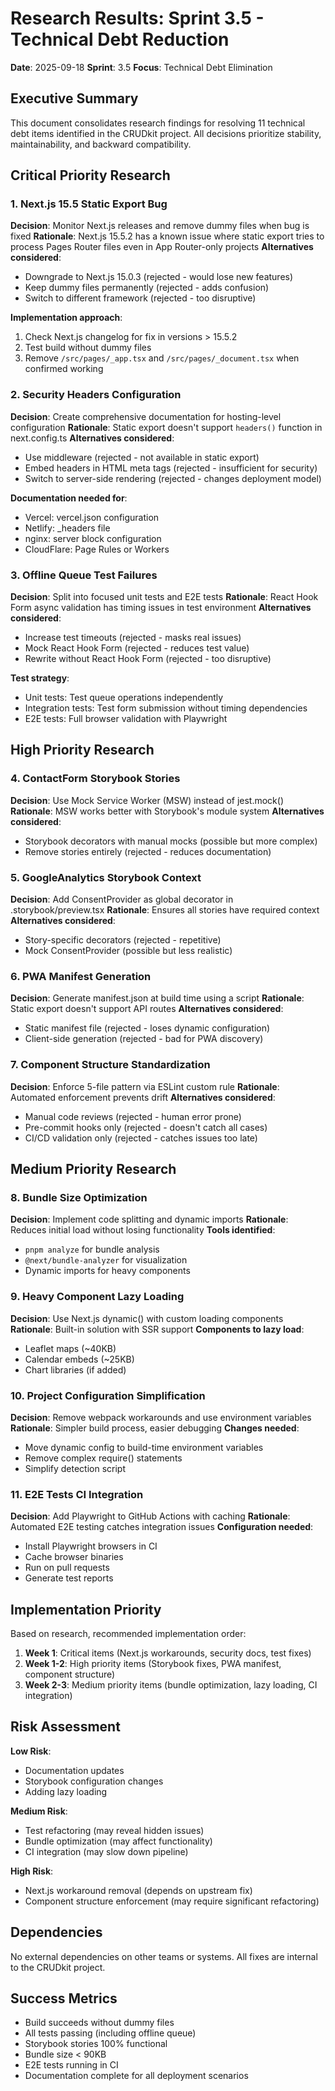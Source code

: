 # Research Results: Sprint 3.5 - Technical Debt Reduction

**Date**: 2025-09-18
**Sprint**: 3.5
**Focus**: Technical Debt Elimination

## Executive Summary

This document consolidates research findings for resolving 11 technical debt items identified in the CRUDkit project. All decisions prioritize stability, maintainability, and backward compatibility.

## Critical Priority Research

### 1. Next.js 15.5 Static Export Bug

**Decision**: Monitor Next.js releases and remove dummy files when bug is fixed
**Rationale**: Next.js 15.5.2 has a known issue where static export tries to process Pages Router files even in App Router-only projects
**Alternatives considered**:

- Downgrade to Next.js 15.0.3 (rejected - would lose new features)
- Keep dummy files permanently (rejected - adds confusion)
- Switch to different framework (rejected - too disruptive)

**Implementation approach**:

1. Check Next.js changelog for fix in versions > 15.5.2
2. Test build without dummy files
3. Remove `/src/pages/_app.tsx` and `/src/pages/_document.tsx` when confirmed working

### 2. Security Headers Configuration

**Decision**: Create comprehensive documentation for hosting-level configuration
**Rationale**: Static export doesn't support `headers()` function in next.config.ts
**Alternatives considered**:

- Use middleware (rejected - not available in static export)
- Embed headers in HTML meta tags (rejected - insufficient for security)
- Switch to server-side rendering (rejected - changes deployment model)

**Documentation needed for**:

- Vercel: vercel.json configuration
- Netlify: \_headers file
- nginx: server block configuration
- CloudFlare: Page Rules or Workers

### 3. Offline Queue Test Failures

**Decision**: Split into focused unit tests and E2E tests
**Rationale**: React Hook Form async validation has timing issues in test environment
**Alternatives considered**:

- Increase test timeouts (rejected - masks real issues)
- Mock React Hook Form (rejected - reduces test value)
- Rewrite without React Hook Form (rejected - too disruptive)

**Test strategy**:

- Unit tests: Test queue operations independently
- Integration tests: Test form submission without timing dependencies
- E2E tests: Full browser validation with Playwright

## High Priority Research

### 4. ContactForm Storybook Stories

**Decision**: Use Mock Service Worker (MSW) instead of jest.mock()
**Rationale**: MSW works better with Storybook's module system
**Alternatives considered**:

- Storybook decorators with manual mocks (possible but more complex)
- Remove stories entirely (rejected - reduces documentation)

### 5. GoogleAnalytics Storybook Context

**Decision**: Add ConsentProvider as global decorator in .storybook/preview.tsx
**Rationale**: Ensures all stories have required context
**Alternatives considered**:

- Story-specific decorators (rejected - repetitive)
- Mock ConsentProvider (possible but less realistic)

### 6. PWA Manifest Generation

**Decision**: Generate manifest.json at build time using a script
**Rationale**: Static export doesn't support API routes
**Alternatives considered**:

- Static manifest file (rejected - loses dynamic configuration)
- Client-side generation (rejected - bad for PWA discovery)

### 7. Component Structure Standardization

**Decision**: Enforce 5-file pattern via ESLint custom rule
**Rationale**: Automated enforcement prevents drift
**Alternatives considered**:

- Manual code reviews (rejected - human error prone)
- Pre-commit hooks only (rejected - doesn't catch all cases)
- CI/CD validation only (rejected - catches issues too late)

## Medium Priority Research

### 8. Bundle Size Optimization

**Decision**: Implement code splitting and dynamic imports
**Rationale**: Reduces initial load without losing functionality
**Tools identified**:

- `pnpm analyze` for bundle analysis
- `@next/bundle-analyzer` for visualization
- Dynamic imports for heavy components

### 9. Heavy Component Lazy Loading

**Decision**: Use Next.js dynamic() with custom loading components
**Rationale**: Built-in solution with SSR support
**Components to lazy load**:

- Leaflet maps (~40KB)
- Calendar embeds (~25KB)
- Chart libraries (if added)

### 10. Project Configuration Simplification

**Decision**: Remove webpack workarounds and use environment variables
**Rationale**: Simpler build process, easier debugging
**Changes needed**:

- Move dynamic config to build-time environment variables
- Remove complex require() statements
- Simplify detection script

### 11. E2E Tests CI Integration

**Decision**: Add Playwright to GitHub Actions with caching
**Rationale**: Automated E2E testing catches integration issues
**Configuration needed**:

- Install Playwright browsers in CI
- Cache browser binaries
- Run on pull requests
- Generate test reports

## Implementation Priority

Based on research, recommended implementation order:

1. **Week 1**: Critical items (Next.js workarounds, security docs, test fixes)
2. **Week 1-2**: High priority items (Storybook fixes, PWA manifest, component structure)
3. **Week 2-3**: Medium priority items (bundle optimization, lazy loading, CI integration)

## Risk Assessment

**Low Risk**:

- Documentation updates
- Storybook configuration changes
- Adding lazy loading

**Medium Risk**:

- Test refactoring (may reveal hidden issues)
- Bundle optimization (may affect functionality)
- CI integration (may slow down pipeline)

**High Risk**:

- Next.js workaround removal (depends on upstream fix)
- Component structure enforcement (may require significant refactoring)

## Dependencies

No external dependencies on other teams or systems. All fixes are internal to the CRUDkit project.

## Success Metrics

- Build succeeds without dummy files
- All tests passing (including offline queue)
- Storybook stories 100% functional
- Bundle size < 90KB
- E2E tests running in CI
- Documentation complete for all deployment scenarios
